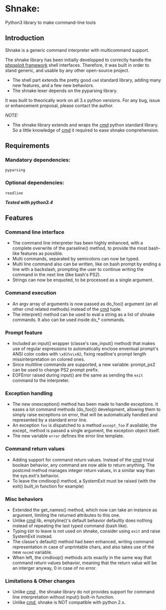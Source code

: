 Shnake:
=======

Python3 library to make command-line tools

Introduction
------------

Shnake is a generic command interpreter with multicommand support.

The shnake library has been initially developped to correctly handle
the [phpsploit framework] shell interfaces. Therefore, it was built
in order to stand generic, and usable by any other open-source project.

- The shell part extends the pretty good `cmd` standard library, adding many
  new features, and a few new behaviors.
- The shnake lexer depends on the pyparsing library.

It was built to theorically work on all 3.x python versions.
For any bug, issue or enhancement proposal, please contact the author.

*NOTE:*
* The shnake library extends and wraps the [cmd] python standard library.
  So a little knowledge of [cmd] it required to ease shnake comprehension.


Requirements
------------

### Mandatory dependencies:
    pyparsing

### Optional dependencies:
    readline

_**Tested with python3.4**_

Features
--------

### Command line interface
  * The command line interpreter has been highly enhanced, with a
    complete overwrite of the parseline() method, to provide the
    most bash-like features as possible.
  * Multi commands, separated by semicolons can now be typed.
  * Multi line command also can be written, like on bash prompt by
    ending a line with a backslash, prompting the user to continue
    writing the command in the next line (like bash's PS2).
  * Strings can now be enquoted, to be processed as a single argument.

### Command execution
  * An argv array of arguments is now passed as do_foo() argument
    (an all other cmd related methods) instead of the [cmd] tuple.
  * The interpret() method can be used to eval a string as a list of
    shnake commands. It also can be used inside do_* commands.

### Prompt feature
  * Included an input() wrapper (classe's raw_input() method) that
    makes use of regular expressions to automatically enclose
    enventual prompt's ANSI color codes with `\x01%s\x02`, fixing
    readline's prompt length missinterpretation on colored ones.
  * Since multiline commands are supported, a new variable:
    prompt_ps2 can be used to change PS2 prompt prefix.
  * EOFError raised during input() are the same as sending the
    `exit` command to the interpreter.

### Exception handling
  * The new onexception() method has been made to handle exceptions.
    It eases a lot command methods (do_foo()) development, allowing
    them to simply raise exceptions on error, that will be
    automatically handled and represented by a standard error line.
  * An exception `foo` is dispatched to a method `except_foo` if
    available; the except_ method is passed a single argument, the
    exception object itself.
  * The new variable `error` defines the error line template.

### Command return values
  * Adding support for command return values. Instead of the [cmd]
    trivial boolean behavior, any command are now able to return
    anything. The postcmd method manages integer return values, in
    a similar way than the sys.exit's behavior.
  * To leave the cmdloop() method, a SystemExit must be raised
    (with the exit() built_in function for example)

### Misc behaviors
  * Extended the get_names() method, which now can take an instance
    as argument, limiting the returned attributes to this one.
  * Unlike [cmd] lib, emptyline()'s default behavior defaultly does
    nothing instead of repeating the last typed command (bash like).
  * Typing `EOF` to leave is not used on shnake, consider using
    `exit` and raise SystemExit instead.
  * The classe's default() method had been enhanced, writing command
    representation in case of unprintable chars, and also takes use of
    the new `nocmd` variable.
  * When left, the cmdloop() methods acts exactly in the same way
    that command return values behavior, meaning that the return
    value will be an interger anyway, 0 in case of no error.

### Limitations & Other changes
  * Unlike [cmd] , the shnake library do not provides support for
    command line interpretation without input() built-in function.
  * Unlike [cmd], shnake is NOT compatible with python 2.x.


[phpsploit framework]: https://github.com/nil0x42/phpsploit
[cmd]: https://docs.python.org/3.4/library/cmd.html
